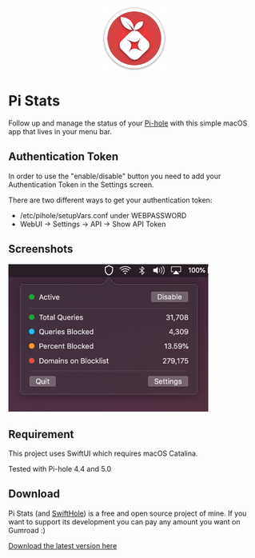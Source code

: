 <p align="center">
  <img width="130" src="./images/icon.png"">
</p>


# Pi Stats

Follow up and manage the status of your [Pi-hole](https://github.com/pi-hole/pi-hole) with this simple macOS app that lives in your menu bar.

## Authentication Token
In order to use the "enable/disable" button you need to add your Authentication Token in the Settings screen.

There are two different ways to get your authentication token:

- /etc/pihole/setupVars.conf under WEBPASSWORD
- WebUI -> Settings -> API -> Show API Token


## Screenshots
  <img src="./images/screenshot.png" width="400"> 


## Requirement
This project uses SwiftUI which requires macOS Catalina.

Tested with Pi-hole 4.4 and 5.0

## Download
Pi Stats (and [SwiftHole](https://github.com/Bunn/SwiftHole)) is a free and open source project of mine. If you want to support its development you can pay any amount you want on Gumroad :)

[Download the latest version here](https://gum.co/iqhwv)
